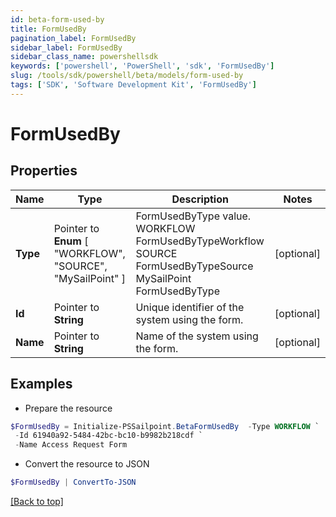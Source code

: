 ```yaml
---
id: beta-form-used-by
title: FormUsedBy
pagination_label: FormUsedBy
sidebar_label: FormUsedBy
sidebar_class_name: powershellsdk
keywords: ['powershell', 'PowerShell', 'sdk', 'FormUsedBy'] 
slug: /tools/sdk/powershell/beta/models/form-used-by
tags: ['SDK', 'Software Development Kit', 'FormUsedBy']
---
```



# FormUsedBy

## Properties

Name | Type | Description | Notes
------------ | ------------- | ------------- | -------------
**Type** |  Pointer to  **Enum** [  "WORKFLOW",    "SOURCE",    "MySailPoint" ] | FormUsedByType value.  WORKFLOW FormUsedByTypeWorkflow SOURCE FormUsedByTypeSource MySailPoint FormUsedByType | [optional] 
**Id** |  Pointer to **String** | Unique identifier of the system using the form. | [optional] 
**Name** |  Pointer to **String** | Name of the system using the form. | [optional] 

## Examples

- Prepare the resource
```powershell
$FormUsedBy = Initialize-PSSailpoint.BetaFormUsedBy  -Type WORKFLOW `
 -Id 61940a92-5484-42bc-bc10-b9982b218cdf `
 -Name Access Request Form
```

- Convert the resource to JSON
```powershell
$FormUsedBy | ConvertTo-JSON
```


[[Back to top]](#) 

